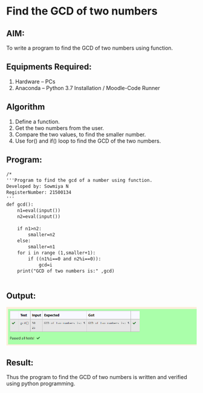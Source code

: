 # Find the GCD of two numbers

## AIM:
To write a program to find the GCD of two numbers using function.

## Equipments Required:
1. Hardware – PCs
2. Anaconda – Python 3.7 Installation / Moodle-Code Runner

## Algorithm
1. Define a function.
2. Get the two numbers from the user.
3. Compare the two values, to find the smaller number.
4. Use for() and if() loop to find the GCD of the two numbers.

## Program:
```
/*
'''Program to find the gcd of a number using function.
Developed by: Sowmiya N 
RegisterNumber: 21500134
'''
def gcd():
    n1=eval(input())
    n2=eval(input())

    if n1>n2:
        smaller=n2
    else:
        smaller=n1
    for i in range (1,smaller+1):
        if ((n1%i==0 and n2%i==0)):
            gcd=i
    print("GCD of two numbers is:" ,gcd)
    
```

## Output:
![gcd of two number](python4.png)


## Result:
Thus the program to find the GCD of two numbers is written and verified using python programming.
